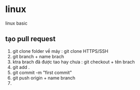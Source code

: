 # linux
linux basic
## tạo pull request
1. git clone folder về máy : git clone HTTPS/SSH
2. git branch + name brach
3. ktra brach đã được tao hay chưa : git checkout + tên brach
4. git add .
5. git commit -m "first commit"
6. git push origin + name branch
7. 
